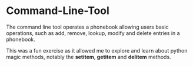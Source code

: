 Command-Line-Tool
=================

The command line tool operates a phonebook allowing users basic operations, such as add, remove, lookup, modify and delete entries in a phonebook. 

This was a fun exercise as it allowed me to explore and learn about python magic methods, notably the __setitem__, __getitem__ and __delitem__ methods. 
